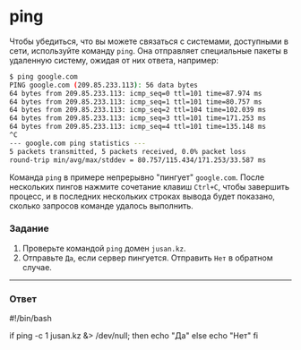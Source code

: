 # ping

Чтобы убедиться, что вы можете связаться с системами, доступными в сети, используйте команду `ping`. Она отправляет специальные пакеты в удаленную систему, ожидая от них ответа, например:

```bash
$ ping google.com
PING google.com (209.85.233.113): 56 data bytes
64 bytes from 209.85.233.113: icmp_seq=0 ttl=101 time=87.974 ms
64 bytes from 209.85.233.113: icmp_seq=1 ttl=101 time=80.757 ms
64 bytes from 209.85.233.113: icmp_seq=2 ttl=104 time=102.039 ms
64 bytes from 209.85.233.113: icmp_seq=3 ttl=101 time=171.253 ms
64 bytes from 209.85.233.113: icmp_seq=4 ttl=101 time=135.148 ms
^C
--- google.com ping statistics ---
5 packets transmitted, 5 packets received, 0.0% packet loss
round-trip min/avg/max/stddev = 80.757/115.434/171.253/33.587 ms
```

Команда `ping` в примере непрерывно "пингует" `google.com`. После нескольких пингов нажмите сочетание клавиш `Ctrl+C`, чтобы завершить процесс, и в последних нескольких строках вывода будет показано, сколько запросов команде удалось выполнить.

### Задание

1. Проверьте командой `ping` домен `jusan.kz`.
2. Отправьте `Да`, если сервер пингуется. Отправить `Нет` в обратном случае.

---

### Ответ

#!/bin/bash

if ping -c 1 jusan.kz &> /dev/null; then
    echo "Да"
else
    echo "Нет"
fi


